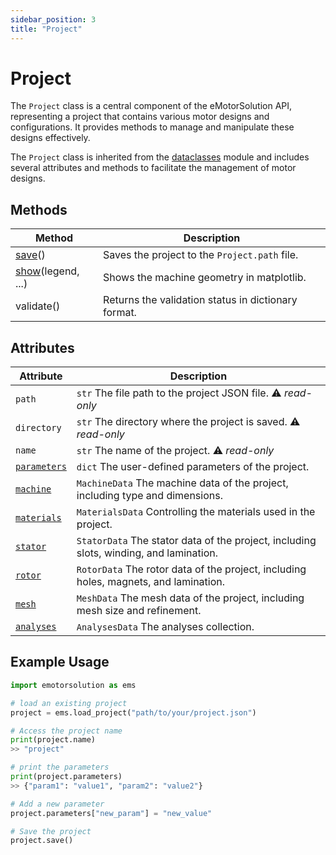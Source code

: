 ```yaml
---
sidebar_position: 3
title: "Project"
---
```


# Project
The `Project` class is a central component of the eMotorSolution API, representing a project that contains various motor designs and configurations. It provides methods to manage and manipulate these designs effectively.

The `Project` class is inherited from the [dataclasses](https://docs.python.org/3/library/dataclasses.html) module and includes several attributes and methods to facilitate the management of motor designs.

## Methods

| Method | Description |
|---|---|
| [save](/docs/api/Project/save)() | Saves the project to the `Project.path` file. |
| [show](/docs/api/Project/show)(legend, ...) | Shows the machine geometry in matplotlib. |
| validate() | Returns the validation status in dictionary format. |


## Attributes
| Attribute | Description |
|---|---|
| `path` | `str` The file path to the project JSON file. :warning: *read-only* |
| `directory` | `str` The directory where the project is saved. :warning: *read-only* |
| `name` | `str` The name of the project. :warning: *read-only* |
| [`parameters`](/docs/api/Project/parameters) | `dict` The user-defined parameters of the project. |
| [`machine`](/docs/api/Machine) | `MachineData` The machine data of the project, including type and dimensions. |
| [`materials`](/docs/api/Materials) | `MaterialsData` Controlling the materials used in the project. |
| [`stator`](/docs/api/Stator) | `StatorData` The stator data of the project, including slots, winding, and lamination. |
| [`rotor`](/docs/api/Rotor) | `RotorData` The rotor data of the project, including holes, magnets, and lamination. |
| [`mesh`](/docs/api/Mesh) | `MeshData` The mesh data of the project, including mesh size and refinement. |
| [`analyses`](/docs/api/Analyses) | `AnalysesData` The analyses collection. |

## Example Usage
```python
import emotorsolution as ems

# load an existing project
project = ems.load_project("path/to/your/project.json")

# Access the project name
print(project.name)
>> "project"

# print the parameters
print(project.parameters)
>> {"param1": "value1", "param2": "value2"}

# Add a new parameter
project.parameters["new_param"] = "new_value"

# Save the project
project.save()
```

